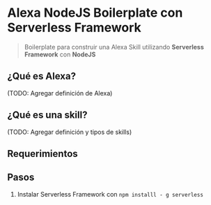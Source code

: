 # Alexa NodeJS Boilerplate con Serverless Framework
> Boilerplate para construir una Alexa Skill utilizando **Serverless Framework** con **NodeJS**

## ¿Qué es Alexa?
(TODO: Agregar definición de Alexa)

## ¿Qué es una skill?
(TODO: Agregar definición y tipos de skills)

## Requerimientos

## Pasos
1. Instalar Serverless Framework con `npm installl - g serverless`